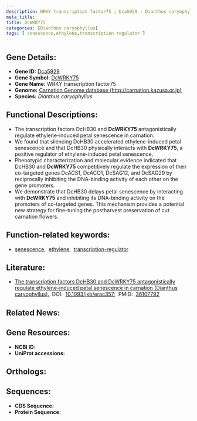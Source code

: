 ```yaml
---
description: WRKY transcription factor75 ; Dca5929 ; Dianthus caryophyllus
meta_title:
title: DcWRKY75
categories: [Dianthus caryophyllus]
tags: [ senescence,ethylene,transcription regulator ]
---
```


## Gene Details:
- **Gene ID:** [Dca5929]()
- **Gene Symbol:** <u>DcWRKY75</u>
- **Gene Name:** WRKY transcription factor75
- **Genome:** [Carnation Genome database (http://carnation.kazusa.or.jp)]()
- **Species:** *Dianthus caryophyllus*

## Functional Descriptions:
   - The transcription factors DcHB30 and **DcWRKY75** antagonistically regulate ethylene-induced petal senescence in carnation.
   - We found that silencing DcHB30 accelerated ethylene-induced petal senescence and that DcHB30 physically interacts with **DcWRKY75**, a positive regulator of ethylene-induced petal senescence.
   - Phenotypic characterization and molecular evidence indicated that DcHB30 and **DcWRKY75** competitively regulate the expression of their co-targeted genes DcACS1, DcACO1, DcSAG12, and DcSAG29 by reciprocally inhibiting the DNA-binding activity of each other on the gene promoters.
   - We demonstrate that DcHB30 delays petal senescence by interacting with **DcWRKY75** and inhibiting its DNA-binding activity on the promoters of co-targeted genes. This mechanism provides a potential new strategy for fine-tuning the postharvest preservation of cut carnation flowers.

## Function-related keywords:
   - [senescence](/tags/senescence/),&nbsp;&nbsp;[ethylene](/tags/ethylene/),&nbsp;&nbsp;[transcription-regulator](/tags/transcription-regulator/)

## Literature:
   - [The transcription factors DcHB30 and DcWRKY75 antagonistically regulate ethylene-induced petal senescence in carnation (Dianthus caryophyllus).](https://doi.org/10.1093/jxb/erac357)&nbsp;&nbsp;DOI:&nbsp;&nbsp;[10.1093/jxb/erac357](https://doi.org/10.1093/jxb/erac357);&nbsp;&nbsp;PMID:&nbsp;&nbsp;[36107792](https://pubmed.ncbi.nlm.nih.gov/36107792/)

## Related News:

## Gene Resources:
- **NCBI ID:**  [](https://www.ncbi.nlm.nih.gov/gene/?term=)
- **UniProt accessions:**  [](https://www.uniprot.org/uniprotkb//entry)

## Orthologs:

## Sequences:
- **CDS Sequence:**
- **Protein Sequence:**
